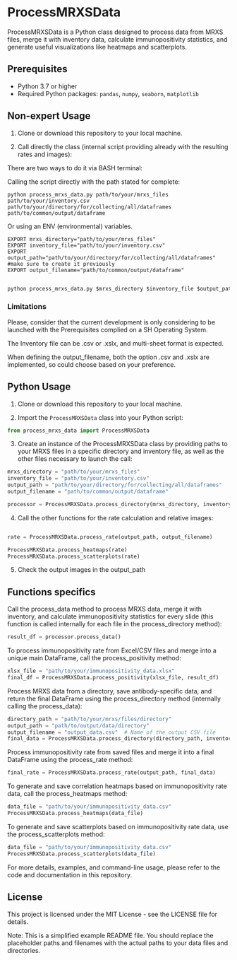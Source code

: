 # ProcessMRXSData

ProcessMRXSData is a Python class designed to process data from MRXS files, merge it with inventory data, calculate immunopositivity statistics, and generate useful visualizations like heatmaps and scatterplots.

## Prerequisites

- Python 3.7 or higher
- Required Python packages: `pandas`, `numpy`, `seaborn`, `matplotlib`

## Non-expert Usage

1. Clone or download this repository to your local machine.

2. Call directly the class (internal script providing already with the resulting rates and images):

There are two ways to do it via BASH terminal:

Calling the script directly with the path stated for complete:

```
python process_mrxs_data.py path/to/your/mrxs_files path/to/your/inventory.csv path/to/your/directory/for/collecting/all/dataframes path/to/common/output/dataframe
```

Or using an ENV (environmental) variables.
```
EXPORT mrxs_directory="path/to/your/mrxs_files"
EXPORT inventory_file="path/to/your/inventory.csv"
EXPORT output_path="path/to/your/directory/for/collecting/all/dataframes" #make sure to create it previously
EXPORT output_filename="path/to/common/output/dataframe"
```

```python

python process_mrxs_data.py $mrxs_directory $inventory_file $output_path $output_filename
```  

### Limitations

Please, consider that the current development is only considering to be launched with the Prerequisites complied on a SH Operating System. 

The Inventory file can be .csv or .xslx, and multi-sheet format is expected.

When defining the output\_filename, both the option .csv and .xslx are implemented, so could choose based on your preference.


## Python Usage

1. Clone or download this repository to your local machine.

2. Import the `ProcessMRXSData` class into your Python script:

```python
from process_mrxs_data import ProcessMRXSData

```
3. Create an instance of the ProcessMRXSData class by providing paths to your MRXS files in a specific directory and inventory file, as well as the other files necessary to launch the call:

```python
mrxs_directory = "path/to/your/mrxs_files"
inventory_file = "path/to/your/inventory.csv"
output_path = "path/to/your/directory/for/collecting/all/dataframes"
output_filename = "path/to/common/output/dataframe"

processor = ProcessMRXSData.process_directory(mrxs_directory, inventory_file, output_path, output_filename)
```

4. Call the other functions for the rate calculation and relative images:


```python

rate = ProcessMRXSData.process_rate(output_path, output_filename)

ProcessMRXSData.process_heatmaps(rate)
ProcessMRXSData.process_scatterplots(rate)

```
5. Check the output images in the output\_path 


## Functions specifics

Call the process\_data method to process MRXS data, merge it with inventory, and calculate immunopositivity statistics for every slide (this function is called internally for each file in the process\_directory method):

```python
result_df = processor.process_data()
```

To process immunopositivity rate from Excel/CSV files and merge into a unique main DataFrame, call the process\_positivity method:

```python 
xlsx_file = "path/to/your/immunopositivity_data.xlsx"
final_df = ProcessMRXSData.process_positivity(xlsx_file, result_df)
```

Process MRXS data from a directory, save antibody-specific data, and return the final DataFrame using the process\_directory method (internally calling the process\_data):


```python 
directory_path = "path/to/your/mrxs/files/directory"
output_path = "path/to/output/data/directory"
output_filename = "output_data.csv"  # Name of the output CSV file
final_data = ProcessMRXSData.process_directory(directory_path, inventory_file, output_path, output_filename)
```

Process immunopositivity rate from saved files and merge it into a final DataFrame using the process\_rate method:

```python
final_rate = ProcessMRXSData.process_rate(output_path, final_data)
```

To generate and save correlation heatmaps based on immunopositivity rate data, call the process\_heatmaps method:

```python
data_file = "path/to/your/immunopositivity_data.csv"
ProcessMRXSData.process_heatmaps(data_file)
```

To generate and save scatterplots based on immunopositivity rate data, use the process\_scatterplots method:

```python
data_file = "path/to/your/immunopositivity_data.csv"
ProcessMRXSData.process_scatterplots(data_file)
```

For more details, examples, and command-line usage, please refer to the code and documentation in this repository.

## License

This project is licensed under the MIT License - see the LICENSE file for details.

Note: This is a simplified example README file. You should replace the placeholder paths and filenames with the actual paths to your data files and directories.
